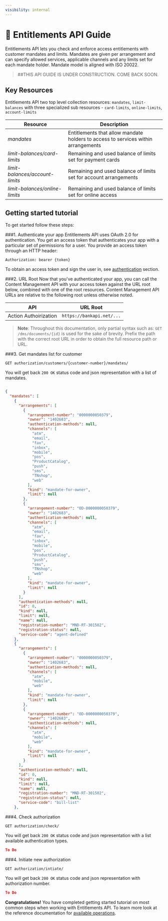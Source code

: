 ```yaml
---
visibility: internal
---
```


<span class="icon"></span> Entitlements API Guide
======================

Entitlements API lets you check and enforce access entitlements with customer mandates and limits. Mandates are given per arrangement and can specify allowed services, applicable channels and any limits set for each mandate holder. Mandate model is aligned with ISO 20022.

> ##THIS API GUIDE IS UNDER CONSTRUCTION. COME BACK SOON.

Key Resources
-------------

Entitlements API two top level collection resources: `mandates`, `limit-balances` with three specialized sub resources - `card-limits`, `online-limits`, `account-limits`

Resource | Description
----------- |-----------
*mandates* | Entitlements that allow mandate holders to access to services within arrangements
*limit-balances/card-limits* | Remaining and used balance of limits set for payment cards
*limit-balances/account-limits* | Remaining and used balance of limits set for account arrangements
*limit-balances/online-limits* | Remaining and used balance of limits set for online access 

Getting started tutorial
---------------

To get started follow these steps:

###1. Authenticate your app
Entitlements API uses OAuth 2.0 for authentication. You get an access token that authenticates your app with a particular set of permissions for a user. You provide an access token through an HTTP header:
```
Authorization: bearer {token}
```
To obtain an access token and sign the user in, see [authentication]() section.

###2. URL Root
Now that you've authenticated your app, you can call the Content Management API with your access token against the URL root below, combined with one of the root resources.  Content Management API URLs are relative to the following root unless otherwise noted.

API | URL Root
--------|---------
Action Authoirization | `https://bankapi.net/...`

> **Note**: Throughout this documentation, only partial syntax such as: 
`GET /dms/documents/{id}` is used for the sake of brevity. 
Prefix the path with the correct root URL in order to obtain the full resource path or URL.

###3. Get mandates list for customer

```
GET authorization/customers/{customer-number}/mandates/

```
You will get back `200 OK` status code and json representation with a list of mandates.

```json

{
  "mandates": [
    {
      "arrangements": [
        {
          "arrangement-number": "0000000050379",
          "owner": "1402683",
          "authentication-methods": null,
          "channels": [
            "atm",
            "email",
            "fax",
            "inbox",
            "mobile",
            "pos",
            "ProductCatalog",
            "push",
            "sms",
            "TNshop",
            "web"
          ],
          "kind": "mandate-for-owner",
          "limit": null
        },
        {
          "arrangement-number": "OD-0000000050379",
          "owner": "1402683",
          "authentication-methods": null,
          "channels": [
            "atm",
            "email",
            "fax",
            "inbox",
            "mobile",
            "pos",
            "ProductCatalog",
            "push",
            "sms",
            "TNshop",
            "web"
          ],
          "kind": "mandate-for-owner",
          "limit": null
        }
      ],
      "authentication-methods": null,
      "id": 0,
      "kind": null,
      "limit": null,
      "name": null,
      "registration-number": "MND-RT-301502",
      "registration-status": null,
      "service-code": "agent-defined"
    },
    {
      "arrangements": [
        {
          "arrangement-number": "0000000050379",
          "owner": "1402683",
          "authentication-methods": null,
          "channels": [
            "atm",
            "mobile",
            "web"
          ],
          "kind": "mandate-for-owner",
          "limit": null
        },
        {
          "arrangement-number": "OD-0000000050379",
          "owner": "1402683",
          "authentication-methods": null,
          "channels": [
            "atm",
            "mobile",
            "web"
          ],
          "kind": "mandate-for-owner",
          "limit": null
        }
      ],
      "authentication-methods": null,
      "id": 0,
      "kind": null,
      "limit": null,
      "name": null,
      "registration-number": "MND-RT-301502",
      "registration-status": null,
      "service-code": "bill-list"
    },

```

###4. Check authorization

```
GET authorization/check/

```
You will get back `200 OK` status code and json representation with a list available authentication types.

```json
To Do 
```

###4. Initiate new authorization

```
GET authorization/intiate/

```
You will get back `200 OK` status code and json representation with authorization number.

```json
To Do 
```

**Congratulations!** You have completed getting started tutorial on most common steps when working with Entitlements API. To learn more look at the reference documentation for [available operations](swagger-ui).